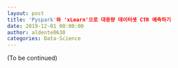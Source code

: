 ```yaml
---
layout: post
title: 'Pyspark'와 'xLearn'으로 대용량 데이터셋 CTR 예측하기
date: 2019-12-01 00:00:00
author: aldente0630
categories: Data-Science
---  
```


(To be continued)
